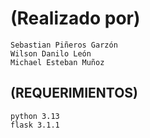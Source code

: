 # (Realizado por)
````
Sebastian Piñeros Garzón
Wilson Danilo León
Michael Esteban Muñoz 
````
## (REQUERIMIENTOS)
````
python 3.13
flask 3.1.1
````
